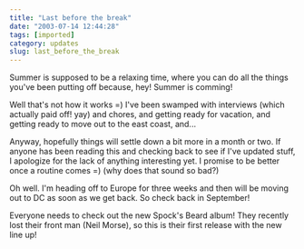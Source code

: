 ```yaml
---
title: "Last before the break"
date: "2003-07-14 12:44:28"
tags: [imported]
category: updates
slug: last_before_the_break
---
```


Summer is supposed to be a relaxing time, where you can do all the things you've been putting off because, hey! Summer is comming!

Well that's not how it works =) I've been swamped with interviews (which actually paid off! yay) and chores, and getting ready for vacation, and getting ready to move out to the east coast, and...

Anyway, hopefully things will settle down a bit more in a month or two. If anyone has been reading this and checking back to see if I've updated stuff, I apologize for the lack of anything interesting yet. I promise to be better once a routine comes =) (why does that sound so bad?)

Oh well. I'm heading off to Europe for three weeks and then will be moving out to DC as soon as we get back. So check back in September!

Everyone needs to check out the new Spock's Beard album! They recently lost their front man (Neil Morse), so this is their first release with the new line up!
